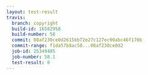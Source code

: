 ```yaml
---
layout: test-result
travis:
  branch: copyright
  build-id: 16582958
  build-number: 58
  commit: 08af230ce0d2615bb72e27c127ec90abc46f176b
  commit-range: f1da57b8ac50...08af230ce0d2
  job-id: 25349485
  job-number: 58.1
  test-result: 0
---
```

